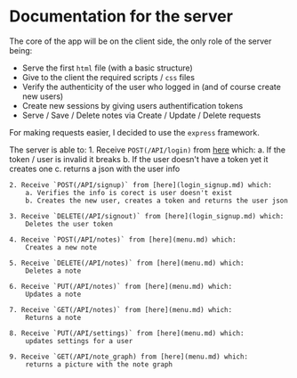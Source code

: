 # Documentation for the server

The core of the app will be on the client side, the only role of the server being:
* Serve the first `html` file (with a basic structure)
* Give to the client the required scripts / `css` files
* Verify the authenticity of the user who logged in (and of course create new users)
* Create new sessions by giving users authentification tokens
* Serve / Save / Delete notes via Create / Update / Delete requests

For making requests easier, I decided to use the `express` framework.

The server is able to:
    1. Receive `POST(/API/login)` from [here](login_signup.md) which:
        a. If the token / user is invalid it breaks
        b. If the user doesn't have a token yet it creates one
        c. returns a json with the user info

    2. Receive `POST(/API/signup)` from [here](login_signup.md) which:
        a. Verifies the info is corect is user doesn't exist
        b. Creates the new user, creates a token and returns the user json

    3. Receive `DELETE(/API/signout)` from [here](login_signup.md) which:
        Deletes the user token

    4. Receive `POST(/API/notes)` from [here](menu.md) which:
        Creates a new note

    5. Receive `DELETE(/API/notes)` from [here](menu.md) which:
        Deletes a note

    6. Receive `PUT(/API/notes)` from [here](menu.md) which:
        Updates a note

    7. Receive `GET(/API/notes)` from [here](menu.md) which:
        Returns a note

    8. Receive `PUT(/API/settings)` from [here](menu.md) which:
        updates settings for a user

    9. Receive `GET(/API/note_graph) from [here](menu.md) which:
        returns a picture with the note graph
    
    

    



